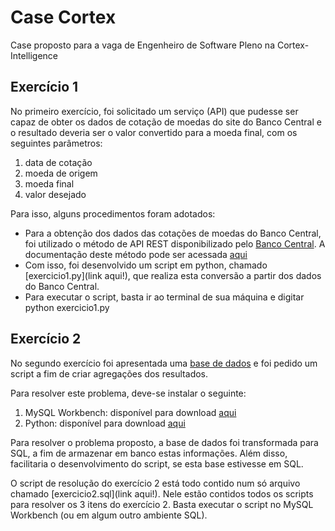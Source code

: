 # **Case Cortex**

Case proposto para a vaga de Engenheiro de Software Pleno na Cortex-Intelligence

## **Exercício 1**

No primeiro exercício, foi solicitado um serviço (API) que pudesse ser capaz de obter os dados de cotação de moedas do site do Banco Central e o resultado deveria ser o valor convertido para a moeda final, com os seguintes parâmetros:

1. data de cotação
2. moeda de origem
3. moeda final
4. valor desejado

Para isso, alguns procedimentos foram adotados:

- Para a obtenção dos dados das cotações de moedas do Banco Central, foi utilizado o método de API REST disponibilizado pelo [Banco Central](https://olinda.bcb.gov.br/olinda/servico/PTAX/versao/v1/aplicacao#!/recursos/CotacaoMoedaPeriodo#eyJmb3JtdWxhcmlvIjp7IiRmb3JtYXQiOiJqc29uIiwiJHRvcCI6MTAwfX0=). A documentação deste método pode ser acessada [aqui](https://olinda.bcb.gov.br/olinda/servico/PTAX/versao/v1/documentacao) 
- Com isso, foi desenvolvido um script em python, chamado [exercicio1.py](link aqui!), que realiza esta conversão a partir dos dados do Banco Central.
- Para executar o script, basta ir ao terminal de sua máquina e digitar python exercicio1.py


## **Exercício 2**

No segundo exercício foi apresentada uma [base de dados](https://docs.google.com/spreadsheets/d/1CELbpon5O66OkW3fXIl36gJ8P7thUBKrRag_QP0Uwfg/edit#gid=1297471854) e foi pedido um script a fim de criar agregações dos resultados.

Para resolver este problema, deve-se instalar o seguinte:

1. MySQL Workbench: disponível para download [aqui](https://www.mysql.com/downloads/)
2. Python: disponível para download [aqui](https://www.python.org/downloads/)

Para resolver o problema proposto, a base de dados foi transformada para SQL, a fim de armazenar em banco estas informações. Além disso, facilitaria o desenvolvimento do script, se esta base estivesse em SQL.

O script de resolução do exercício 2 está todo contido num só arquivo chamado [exercicio2.sql](link aqui!). Nele estão contidos todos os scripts para resolver os 3 itens do exercício 2. Basta executar o script no MySQL Workbench (ou em algum outro ambiente SQL).

